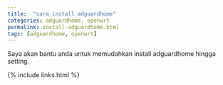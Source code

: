```yaml
---
title:  "cara install adguardhome"
categories: adguardhome, openwrt
permalink: install-adguardhome.html
tags: [adguardhome, openwrt]
---
```


Saya akan bantu anda untuk memudahkan install adguardhome hingga setting.

{% include links.html %}

